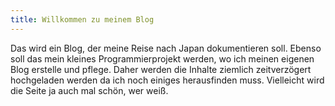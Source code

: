 ```yaml
---
title: Willkommen zu meinem Blog
---
```


Das wird ein Blog, der meine Reise nach Japan dokumentieren soll. Ebenso soll das mein kleines Programmierprojekt werden, wo ich meinen eigenen Blog erstelle und pflege. Daher werden die Inhalte ziemlich zeitverzögert hochgeladen werden da ich noch einiges herausfinden muss. Vielleicht wird die Seite ja auch mal schön, wer weiß. 
